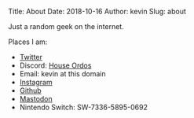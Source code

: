 Title: About
Date: 2018-10-16
Author: kevin
Slug: about

Just a random geek on the internet.

Places I am:

* [Twitter](https://twitter.com/kevinisageek)
* Discord: [House Ordos](https://discord.gg/p8tAxfR)
* Email: kevin at this domain
* [Instagram](https://instagram.com/kevinisageek_)
* [Github](https://github.com/kevinisageek)
* <a rel="me" href="https://mastodon.social/@kevinisageek">Mastodon</a>
* Nintendo Switch: SW-7336-5895-0692
